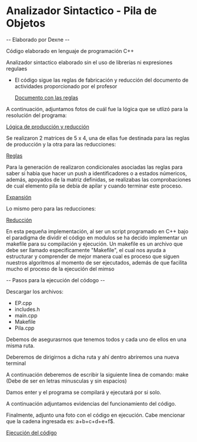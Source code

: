 # Analizador Sintactico - Pila de Objetos

-- Elaborado por Dexne --

Código elaborado en lenguaje de programación C++

Analizador sintactico elaborado sin el uso de librerías ni expresiones regulaes
- El código sigue las reglas de fabricación y reducción del documento de actividades proporcionado por el profesor

  [Documento con las reglas](https://github.com/Dexne/Seminario_Traductores_2/blob/main/Analizador_Sintactico_Objetos/assets/Practica3Analizador_%20Sint%C3%A1ctico_%20LR.pdf)

A continuación, adjuntamos fotos de cuál fue la lógica que se utlizó para la resolución del programa:

[Lógica de producción y reducción](https://github.com/Dexne/Seminario_Traductores_2/blob/main/Analizador_Sintactico_Objetos/assets/logica.png)

Se realizaron 2 matrices de 5 x 4, una de ellas fue destinada para las reglas de producción y la otra para las reducciones:

[Reglas](https://github.com/Dexne/Seminario_Traductores_2/blob/main/Analizador_Sintactico_Objetos/assets/Reglas.png)

Para la generación de realizaron condicionales asociadas las reglas para saber si habia que hacer un push a identificadores o a estados númericos, además, apoyados de la matriz definidas, se realizabas las comprobaciones de cual elemento pila se debía de apilar y cuando terminar este proceso.

[Expansión](https://github.com/Dexne/Seminario_Traductores_2/blob/main/Analizador_Sintactico_Objetos/assets/expansion.png)

Lo mismo pero para las reducciones:

[Reducción](https://github.com/Dexne/Seminario_Traductores_2/blob/main/Analizador_Sintactico_Objetos/assets/expansion.png)


En esta pequeña implementación, al ser un script programado en C++ bajo el paradigma de dividir el código en modulos
se ha decido implementar un makefile para su compilación y ejecución.
Un makefile es un archivo que debe ser llamado especificamente "Makefile", el cual nos ayuda a estructurar y comprender
de mejor manera cual es proceso que siguen nuestros algoritmos al momento de ser ejecutados, además de que facilita mucho
el proceso de la ejecución del mimso

-- Pasos para la ejecución del códogo --

Descargar los archivos:
- EP.cpp
- includes.h
- main.cpp
- Makefile
- Pila.cpp

Debemos de asegurasrnos que tenemos todos y cada uno de ellos en una misma ruta.

Deberemos de dirigirnos a dicha ruta y ahí dentro abriremos una nueva terminal

A continuación deberemos de escribir la siguiente linea de comando: make (Debe de ser en letras minusculas y sin espacios)

Damos enter y el programa se compilará y ejecutará por si solo.

A continuación adjuntamos evidencias del funcionamiento del código.

Finalmente, adjunto una foto con el código en ejecución.
Cabe mencionar que la cadena ingresada es: a+b+c+d+e+f$.

[Ejecución del código](https://github.com/Dexne/Seminario_Traductores_2/blob/main/Analizador_Sintactico_Objetos/assets/ejecucion.png)

